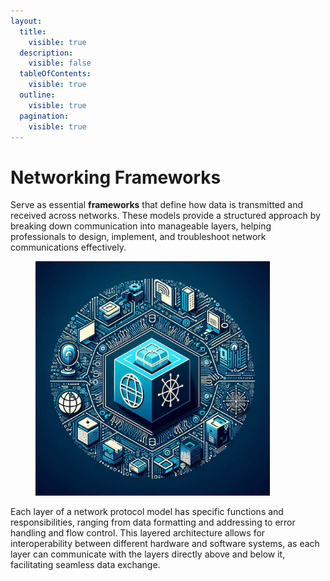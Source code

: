 ```yaml
---
layout:
  title:
    visible: true
  description:
    visible: false
  tableOfContents:
    visible: true
  outline:
    visible: true
  pagination:
    visible: true
---
```


# Networking Frameworks

Serve as essential **frameworks** that define how data is transmitted and received across networks. These models provide a structured approach by breaking down communication into manageable layers, helping professionals to design, implement, and troubleshoot network communications effectively.

<figure><img src="../../.gitbook/assets/image (26) (1) (1).png" alt="" width="375"><figcaption></figcaption></figure>

Each layer of a network protocol model has specific functions and responsibilities, ranging from data formatting and addressing to error handling and flow control. This layered architecture allows for interoperability between different hardware and software systems, as each layer can communicate with the layers directly above and below it, facilitating seamless data exchange.
